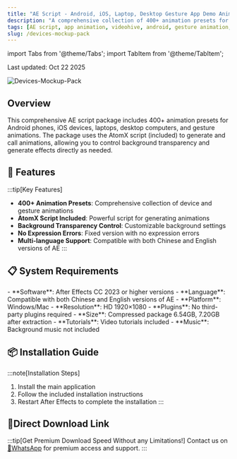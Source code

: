 ```yaml
---
title: "AE Script - Android, iOS, Laptop, Desktop Gesture App Demo Animation Presets"
description: "A comprehensive collection of 400+ animation presets for mobile devices, laptops, desktops, and gesture animations with AtomX script."
tags: [AE script, app animation, videohive, android, gesture animation, mobile animation, laptop, ios]
slug: /devices-mockup-pack
---
```


import Tabs from '@theme/Tabs';
import TabItem from '@theme/TabItem';

Last updated: Oct 22 2025

![Devices-Mockup-Pack](https://www.gfxcamp.com/wp-content/uploads/2025/10/Devices-Mockup-Pack.jpg)

## Overview

This comprehensive AE script package includes 400+ animation presets for Android phones, iOS devices, laptops, desktop computers, and gesture animations. The package uses the AtomX script (included) to generate and call animations, allowing you to control background transparency and generate effects directly as needed.

## 🚀 Features

:::tip[Key Features]
- **400+ Animation Presets**: Comprehensive collection of device and gesture animations
- **AtomX Script Included**: Powerful script for generating animations
- **Background Transparency Control**: Customizable background settings
- **No Expression Errors**: Fixed version with no expression errors
- **Multi-language Support**: Compatible with both Chinese and English versions of AE
:::

## 📋 System Requirements

<Tabs>
<TabItem value="version" label="Version" default>
- **Software**: After Effects CC 2023 or higher versions
- **Language**: Compatible with both Chinese and English versions of AE
- **Platform**: Windows/Mac
</TabItem>
<TabItem value="specifications" label="Specifications">
- **Resolution**: HD 1920×1080
- **Plugins**: No third-party plugins required
- **Size**: Compressed package 6.54GB, 7.20GB after extraction
- **Tutorials**: Video tutorials included
- **Music**: Background music not included
</TabItem>
</Tabs>

## 📦 Installation Guide

:::note[Installation Steps]
1. Install the main application
2. Follow the included installation instructions
3. Restart After Effects to complete the installation
:::

## 🚀Direct Download Link
:::tip[Get Premium Download Speed Without any Limitations!]
Contact us on [💬WhatsApp](https://wa.me/+8613237610083) for premium  access and support.
:::

